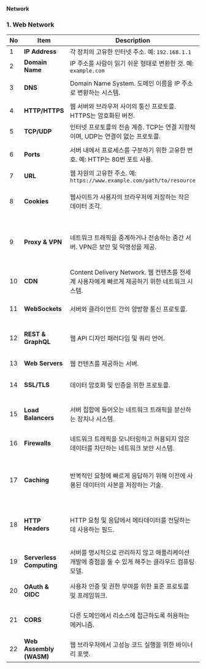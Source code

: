 #### Network

### 1. Web Network
| No |Item| Description| Remarks|
|----|---|---|---|
| 1  | **IP Address**| 각 장치의 고유한 인터넷 주소. 예: `192.168.1.1`| IPv4, IPv6|
| 2  | **Domain Name**| IP 주소를 사람이 읽기 쉬운 형태로 변환한 것. 예: `example.com`| TLDs, Subdomains|
| 3  | **DNS**| Domain Name System. 도메인 이름을 IP 주소로 변환하는 시스템.| BIND, Google DNS, Cloudflare|
| 4  | **HTTP/HTTPS** | 웹 서버와 브라우저 사이의 통신 프로토콜. HTTPS는 암호화된 버전. | HTTP/2, HTTP/3|
| 5  | **TCP/UDP**| 인터넷 프로토콜의 전송 계층. TCP는 연결 지향적이며, UDP는 연결이 없는 프로토콜. ||
| 6  | **Ports**| 서버 내에서 프로세스를 구분하기 위한 고유한 번호. 예: HTTP는 80번 포트 사용. | Secure ports (ex. HTTPS uses 443)|
| 7  | **URL**| 웹 자원의 고유한 주소. 예: `https://www.example.com/path/to/resource`| URI, URN|
| 8  | **Cookies**| 웹사이트가 사용자의 브라우저에 저장하는 작은 데이터 조각.| Session cookies, Persistent cookies|
| 9  | **Proxy & VPN** | 네트워크 트래픽을 중계하거나 전송하는 중간 서버. VPN은 보안 및 익명성을 제공.| Reverse Proxy, VPN Protocols (e.g. OpenVPN, L2TP)|
| 10 | **CDN** | Content Delivery Network. 웹 컨텐츠를 전세계 사용자에게 빠르게 제공하기 위한 네트워크 시스템.| Edge server, Origin server |
| 11 | **WebSockets**| 서버와 클라이언트 간의 양방향 통신 프로토콜.| Real-time applications, Chat apps|
| 12 | **REST & GraphQL** | 웹 API 디자인 패러다임 및 쿼리 언어.| RESTful services, GraphQL query|
| 13 | **Web Servers**| 웹 컨텐츠를 제공하는 서버.| Apache, Nginx, IIS|
| 14 | **SSL/TLS**| 데이터 암호화 및 인증을 위한 프로토콜.| SSL Certificates, Handshake|
| 15 | **Load Balancers**| 서버 집합에 들어오는 네트워크 트래픽을 분산하는 장치나 시스템.| Hardware, Software Load balancers|
| 16 | **Firewalls**| 네트워크 트래픽을 모니터링하고 허용되지 않은 데이터를 차단하는 네트워크 보안 시스템.| Hardware, Software Firewalls|
| 17 | **Caching**| 반복적인 요청에 빠르게 응답하기 위해 이전에 사용된 데이터의 사본을 저장하는 기술.| Browser Cache, Server-side Cache, Content Caching|
| 18 | **HTTP Headers**| HTTP 요청 및 응답에서 메타데이터를 전달하는데 사용하는 필드.| User-Agent, Accept-Encoding, Cache-Control|
| 19 | **Serverless Computing**| 서버를 명시적으로 관리하지 않고 애플리케이션 개발에 중점을 둘 수 있게 해주는 클라우드 컴퓨팅 모델.| AWS Lambda, Azure Functions|
| 20 | **OAuth & OIDC**| 사용자 인증 및 권한 부여를 위한 표준 프로토콜 및 프레임워크.| OAuth 2.0, OpenID Connect|
| 21 | **CORS**| 다른 도메인에서 리소스에 접근하도록 허용하는 메커니즘.| Cross-Origin Resource Sharing|
| 22 | **Web Assembly (WASM)**| 웹 브라우저에서 고성능 코드 실행을 위한 바이너리 포맷.| Near-native performance |
